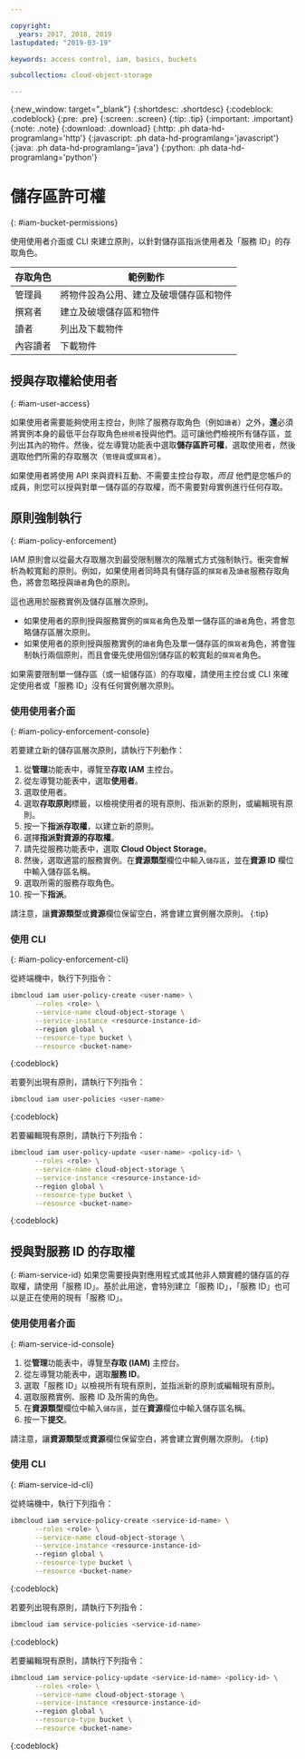 ```yaml
---

copyright:
  years: 2017, 2018, 2019
lastupdated: "2019-03-19"

keywords: access control, iam, basics, buckets

subcollection: cloud-object-storage

---
```

{:new_window: target="_blank"}
{:shortdesc: .shortdesc}
{:codeblock: .codeblock}
{:pre: .pre}
{:screen: .screen}
{:tip: .tip}
{:important: .important}
{:note: .note}
{:download: .download} 
{:http: .ph data-hd-programlang='http'} 
{:javascript: .ph data-hd-programlang='javascript'} 
{:java: .ph data-hd-programlang='java'} 
{:python: .ph data-hd-programlang='python'}

# 儲存區許可權
{: #iam-bucket-permissions}

使用使用者介面或 CLI 來建立原則，以針對儲存區指派使用者及「服務 ID」的存取角色。

| 存取角色    | 範例動作                                                    |
|:------------|-------------------------------------------------------------|
| 管理員      | 將物件設為公用、建立及破壞儲存區和物件                      |
| 撰寫者      | 建立及破壞儲存區和物件                                      |
| 讀者        | 列出及下載物件                                              |
| 內容讀者    | 下載物件                                           |

## 授與存取權給使用者
{: #iam-user-access}

如果使用者需要能夠使用主控台，則除了服務存取角色（例如`讀者`）之外，**還**必須將實例本身的最低平台存取角色`檢視者`授與他們。這可讓他們檢視所有儲存區，並列出其內的物件。然後，從左導覽功能表中選取**儲存區許可權**，選取使用者，然後選取他們所需的存取層次（`管理員`或`撰寫者`）。

如果使用者將使用 API 來與資料互動、不需要主控台存取，_而且_ 他們是您帳戶的成員，則您可以授與對單一儲存區的存取權，而不需要對母實例進行任何存取。

## 原則強制執行
{: #iam-policy-enforcement}

IAM 原則會以從最大存取層次到最受限制層次的階層式方式強制執行。衝突會解析為較寬鬆的原則。例如，如果使用者同時具有儲存區的`撰寫者`及`讀者`服務存取角色，將會忽略授與`讀者`角色的原則。

這也適用於服務實例及儲存區層次原則。

- 如果使用者的原則授與服務實例的`撰寫者`角色及單一儲存區的`讀者`角色，將會忽略儲存區層次原則。
- 如果使用者的原則授與服務實例的`讀者`角色及單一儲存區的`撰寫者`角色，將會強制執行兩個原則，而且會優先使用個別儲存區的較寬鬆的`撰寫者`角色。

如果需要限制單一儲存區（或一組儲存區）的存取權，請使用主控台或 CLI 來確定使用者或「服務 ID」沒有任何實例層次原則。

### 使用使用者介面
{: #iam-policy-enforcement-console}

若要建立新的儲存區層次原則，請執行下列動作： 

  1. 從**管理**功能表中，導覽至**存取 IAM** 主控台。
  2. 從左導覽功能表中，選取**使用者**。
  3. 選取使用者。
  4. 選取**存取原則**標籤，以檢視使用者的現有原則、指派新的原則，或編輯現有原則。
  5. 按一下**指派存取權**，以建立新的原則。
  6. 選擇**指派對資源的存取權**。
  7. 請先從服務功能表中，選取 **Cloud Object Storage**。
  8. 然後，選取適當的服務實例。在**資源類型**欄位中輸入`儲存區`，並在**資源 ID** 欄位中輸入儲存區名稱。
  9. 選取所需的服務存取角色。
  10.  按一下**指派**。

請注意，讓**資源類型**或**資源**欄位保留空白，將會建立實例層次原則。
{:tip}

### 使用 CLI
{: #iam-policy-enforcement-cli}

從終端機中，執行下列指令：

```bash
ibmcloud iam user-policy-create <user-name> \
      --roles <role> \
      --service-name cloud-object-storage \
      --service-instance <resource-instance-id>
      --region global \
      --resource-type bucket \
      --resource <bucket-name>
```
{:codeblock}

若要列出現有原則，請執行下列指令：

```bash
ibmcloud iam user-policies <user-name>
```
{:codeblock}

若要編輯現有原則，請執行下列指令：

```bash
ibmcloud iam user-policy-update <user-name> <policy-id> \
      --roles <role> \
      --service-name cloud-object-storage \
      --service-instance <resource-instance-id>
      --region global \
      --resource-type bucket \
      --resource <bucket-name>
```
{:codeblock}

## 授與對服務 ID 的存取權
{: #iam-service-id}
如果您需要授與對應用程式或其他非人類實體的儲存區的存取權，請使用「服務 ID」。基於此用途，會特別建立「服務 ID」，「服務 ID」也可以是正在使用的現有「服務 ID」。

### 使用使用者介面
{: #iam-service-id-console}

  1. 從**管理**功能表中，導覽至**存取 (IAM)** 主控台。
  2. 從左導覽功能表中，選取**服務 ID**。
  3. 選取「服務 ID」以檢視所有現有原則，並指派新的原則或編輯現有原則。
  3. 選取服務實例、服務 ID 及所需的角色。
  4. 在**資源類型**欄位中輸入`儲存區`，並在**資源**欄位中輸入儲存區名稱。
  5. 按一下**提交**。

  請注意，讓**資源類型**或**資源**欄位保留空白，將會建立實例層次原則。
{:tip}

### 使用 CLI
{: #iam-service-id-cli}

從終端機中，執行下列指令：

```bash
ibmcloud iam service-policy-create <service-id-name> \
      --roles <role> \
      --service-name cloud-object-storage \
      --service-instance <resource-instance-id>
      --region global \
      --resource-type bucket \
      --resource <bucket-name>
```
{:codeblock}

若要列出現有原則，請執行下列指令：

```bash
ibmcloud iam service-policies <service-id-name>
```
{:codeblock}

若要編輯現有原則，請執行下列指令：

```bash
ibmcloud iam service-policy-update <service-id-name> <policy-id> \
      --roles <role> \
      --service-name cloud-object-storage \
      --service-instance <resource-instance-id>
      --region global \
      --resource-type bucket \
      --resource <bucket-name>
```
{:codeblock}
